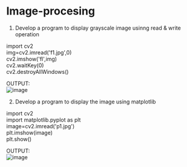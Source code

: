 # Image-procesing
1) Develop a program to display grayscale image usinng read & write operation<br>

import cv2<br>
img=cv2.imread('f1.jpg',0)<br>
cv2.imshow('fl',img)<br>
cv2.waitKey(0)<br>
cv2.destroyAllWindows()<br>

OUTPUT:<br>
![image](https://user-images.githubusercontent.com/98145023/173810741-3ee02157-785f-423a-bbeb-4f994d7bbaf9.png)<br>

2) Develop a program to display the image using matplotlib<br>

import cv2<br>
import matplotlib.pyplot as plt<br>
image=cv2.imread('p1.jpg')<br>
plt.imshow(image)<br>
plt.show()<br>

OUTPUT:<br>
![image](https://user-images.githubusercontent.com/98145023/173811644-3f36c483-6b49-4dfc-9ae9-76984bbe5848.png)
